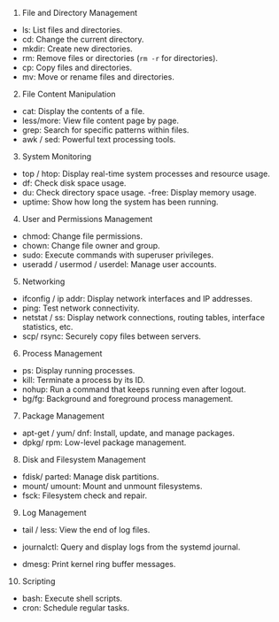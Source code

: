 1. File and Directory Management

 - ls: List files and directories.
 - cd: Change the current directory.
 - mkdir: Create new directories.
 - rm: Remove files or directories (`rm -r` for directories).
 - cp: Copy files and directories.
 - mv: Move or rename files and directories.

2. File Content Manipulation

 - cat: Display the contents of a file.
 - less/more: View file content page by page.
 - grep: Search for specific patterns within files.
 - awk / sed: Powerful text processing tools.

3. System Monitoring
 - top / htop: Display real-time system processes and resource usage.
 - df: Check disk space usage.
 - du: Check directory space usage.
 -free: Display memory usage.
 - uptime: Show how long the system has been running.

4. User and Permissions Management
 - chmod: Change file permissions.
 - chown: Change file owner and group.
 - sudo: Execute commands with superuser privileges.
 - useradd / usermod / userdel: Manage user accounts.

 5. Networking
 - ifconfig / ip addr: Display network interfaces and IP addresses.
 - ping: Test network connectivity.
 - netstat / ss: Display network connections, routing tables, interface statistics, etc.
 - scp/ rsync: Securely copy files between servers.

 6. Process Management
 - ps: Display running processes.
 - kill: Terminate a process by its ID.
 - nohup: Run a command that keeps running even after logout.
 - bg/fg: Background and foreground process management.

7. Package Management
 - apt-get / yum/ dnf: Install, update, and manage packages.
 - dpkg/ rpm: Low-level package management.

8. Disk and Filesystem Management

 - fdisk/ parted: Manage disk partitions.
 - mount/ umount: Mount and unmount filesystems.
 - fsck: Filesystem check and repair.

9. Log Management
 - tail / less: View the end of log files.

 - journalctl: Query and display logs from the systemd journal.
 - dmesg: Print kernel ring buffer messages.

10. Scripting
 - bash: Execute shell scripts.
 - cron: Schedule regular tasks.